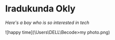 # Iradukunda Okly

_Here's a boy who is so interested in tech_

![happy time](\Users\DELL\Becode>my photo.png)

 